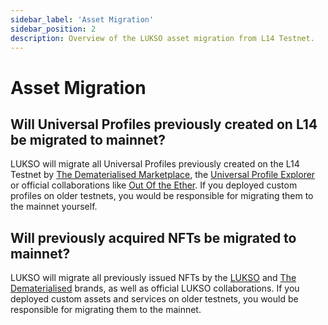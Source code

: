 ```yaml
---
sidebar_label: 'Asset Migration'
sidebar_position: 2
description: Overview of the LUKSO asset migration from L14 Testnet.
---
```


# Asset Migration

## Will Universal Profiles previously created on L14 be migrated to mainnet?

LUKSO will migrate all Universal Profiles previously created on the L14 Testnet by [The Dematerialised Marketplace](https://thedematerialised.com/), the [Universal Profile Explorer](https://universalprofile.cloud/) or official collaborations like [Out Of the Ether](https://outoftheether.net/). If you deployed custom profiles on older testnets, you would be responsible for migrating them to the mainnet yourself.

## Will previously acquired NFTs be migrated to mainnet?

LUKSO will migrate all previously issued NFTs by the [LUKSO](https://lukso.network/) and [The Dematerialised](https://thedematerialised.com/) brands, as well as official LUKSO collaborations. If you deployed custom assets and services on older testnets, you would be responsible for migrating them to the mainnet.
